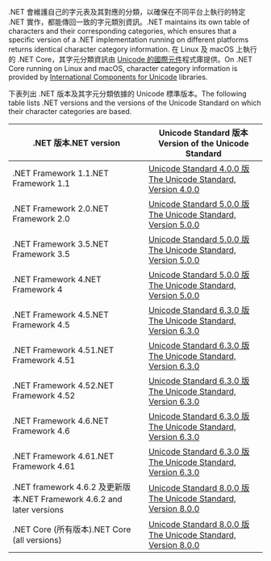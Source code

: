  <span data-ttu-id="ebab7-101">.NET 會維護自己的字元表及其對應的分類，以確保在不同平台上執行的特定 .NET 實作，都能傳回一致的字元類別資訊。</span><span class="sxs-lookup"><span data-stu-id="ebab7-101">.NET maintains its own table of characters and their corresponding categories, which ensures that a specific version of a .NET implementation running on different platforms returns identical character category information.</span></span> <span data-ttu-id="ebab7-102">在 Linux 及 macOS 上執行的 .NET Core，其字元分類資訊由 [Unicode 的國際元件](http://site.icu-project.org/)程式庫提供。</span><span class="sxs-lookup"><span data-stu-id="ebab7-102">On .NET Core running on Linux and macOS, character category information is provided by  [International Components for Unicode](http://site.icu-project.org/) libraries.</span></span>
 
 <span data-ttu-id="ebab7-103">下表列出 .NET 版本及其字元分類依據的 Unicode 標準版本。</span><span class="sxs-lookup"><span data-stu-id="ebab7-103">The following table lists .NET versions and the versions of the Unicode Standard on which their character categories are based.</span></span>   
  
|<span data-ttu-id="ebab7-104">.NET 版本</span><span class="sxs-lookup"><span data-stu-id="ebab7-104">.NET version</span></span>|<span data-ttu-id="ebab7-105">Unicode Standard 版本</span><span class="sxs-lookup"><span data-stu-id="ebab7-105">Version of the Unicode Standard</span></span>|  
|----------------------------|-------------------------------------|  
|<span data-ttu-id="ebab7-106">.NET Framework 1.1</span><span class="sxs-lookup"><span data-stu-id="ebab7-106">.NET Framework 1.1</span></span>|[<span data-ttu-id="ebab7-107">Unicode Standard 4.0.0 版</span><span class="sxs-lookup"><span data-stu-id="ebab7-107">The Unicode Standard, Version 4.0.0</span></span>](https://www.unicode.org/versions/Unicode4.0.0/)|  
|<span data-ttu-id="ebab7-108">.NET Framework 2.0</span><span class="sxs-lookup"><span data-stu-id="ebab7-108">.NET Framework 2.0</span></span>|[<span data-ttu-id="ebab7-109">Unicode Standard 5.0.0 版</span><span class="sxs-lookup"><span data-stu-id="ebab7-109">The Unicode Standard, Version 5.0.0</span></span>](https://www.unicode.org/versions/Unicode5.0.0)|  
|<span data-ttu-id="ebab7-110">.NET Framework 3.5</span><span class="sxs-lookup"><span data-stu-id="ebab7-110">.NET Framework 3.5</span></span>|[<span data-ttu-id="ebab7-111">Unicode Standard 5.0.0 版</span><span class="sxs-lookup"><span data-stu-id="ebab7-111">The Unicode Standard, Version 5.0.0</span></span>](https://www.unicode.org/versions/Unicode5.0.0)|  
|<span data-ttu-id="ebab7-112">.NET Framework 4</span><span class="sxs-lookup"><span data-stu-id="ebab7-112">.NET Framework 4</span></span>|[<span data-ttu-id="ebab7-113">Unicode Standard 5.0.0 版</span><span class="sxs-lookup"><span data-stu-id="ebab7-113">The Unicode Standard, Version 5.0.0</span></span>](https://www.unicode.org/versions/Unicode5.0.0)|  
|<span data-ttu-id="ebab7-114">.NET Framework 4.5</span><span class="sxs-lookup"><span data-stu-id="ebab7-114">.NET Framework 4.5</span></span>|[<span data-ttu-id="ebab7-115">Unicode Standard 6.3.0 版</span><span class="sxs-lookup"><span data-stu-id="ebab7-115">The Unicode Standard, Version 6.3.0</span></span>](https://www.unicode.org/versions/Unicode6.3.0/)|  
|<span data-ttu-id="ebab7-116">.NET Framework 4.51</span><span class="sxs-lookup"><span data-stu-id="ebab7-116">.NET Framework 4.51</span></span>|[<span data-ttu-id="ebab7-117">Unicode Standard 6.3.0 版</span><span class="sxs-lookup"><span data-stu-id="ebab7-117">The Unicode Standard, Version 6.3.0</span></span>](https://www.unicode.org/versions/Unicode6.3.0/)|  
|<span data-ttu-id="ebab7-118">.NET Framework 4.52</span><span class="sxs-lookup"><span data-stu-id="ebab7-118">.NET Framework 4.52</span></span>|[<span data-ttu-id="ebab7-119">Unicode Standard 6.3.0 版</span><span class="sxs-lookup"><span data-stu-id="ebab7-119">The Unicode Standard, Version 6.3.0</span></span>](https://www.unicode.org/versions/Unicode6.3.0/)|  
|<span data-ttu-id="ebab7-120">.NET Framework 4.6</span><span class="sxs-lookup"><span data-stu-id="ebab7-120">.NET Framework 4.6</span></span>|[<span data-ttu-id="ebab7-121">Unicode Standard 6.3.0 版</span><span class="sxs-lookup"><span data-stu-id="ebab7-121">The Unicode Standard, Version 6.3.0</span></span>](https://www.unicode.org/versions/Unicode6.3.0/)|  
|<span data-ttu-id="ebab7-122">.NET Framework 4.61</span><span class="sxs-lookup"><span data-stu-id="ebab7-122">.NET Framework 4.61</span></span>|[<span data-ttu-id="ebab7-123">Unicode Standard 6.3.0 版</span><span class="sxs-lookup"><span data-stu-id="ebab7-123">The Unicode Standard, Version 6.3.0</span></span>](https://www.unicode.org/versions/Unicode6.3.0/)|  
|<span data-ttu-id="ebab7-124">.NET framework 4.6.2 及更新版本</span><span class="sxs-lookup"><span data-stu-id="ebab7-124">.NET Framework 4.6.2 and later versions</span></span>|[<span data-ttu-id="ebab7-125">Unicode Standard 8.0.0 版</span><span class="sxs-lookup"><span data-stu-id="ebab7-125">The Unicode Standard, Version 8.0.0</span></span>](https://www.unicode.org/versions/Unicode8.0.0/)|  
|<span data-ttu-id="ebab7-126">.NET Core (所有版本)</span><span class="sxs-lookup"><span data-stu-id="ebab7-126">.NET Core (all versions)</span></span>|[<span data-ttu-id="ebab7-127">Unicode Standard 8.0.0 版</span><span class="sxs-lookup"><span data-stu-id="ebab7-127">The Unicode Standard, Version 8.0.0</span></span>](https://www.unicode.org/versions/Unicode8.0.0/)|
  
